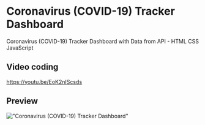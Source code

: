 # Coronavirus (COVID-19) Tracker Dashboard

Coronavirus (COVID-19) Tracker Dashboard with Data from API - HTML CSS JavaScript

## Video coding

https://youtu.be/EoK2nIScsds

## Preview

!["Coronavirus (COVID-19) Tracker Dashboard"](https://user-images.githubusercontent.com/67447840/113251512-971b0680-92ec-11eb-96cc-b928a6521e53.png "Coronavirus (COVID-19) Tracker Dashboard")
